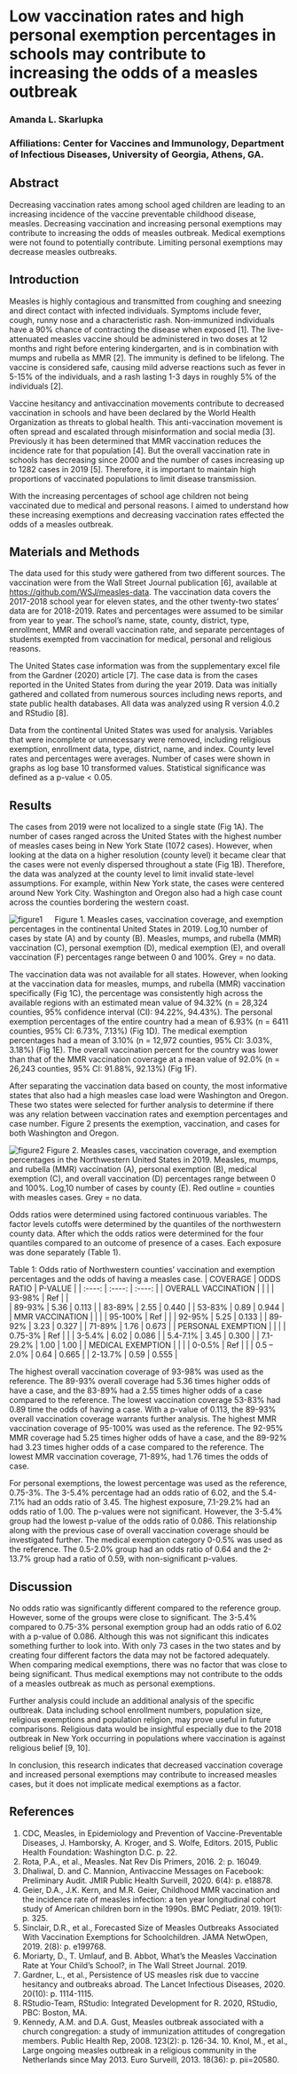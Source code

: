 # Low vaccination rates and high personal exemption percentages in schools may contribute to increasing the odds of a measles outbreak

### Amanda L. Skarlupka

### Affiliations: Center for Vaccines and Immunology, Department of Infectious Diseases, University of Georgia, Athens, GA.

## Abstract

Decreasing vaccination rates among school aged children are leading to an increasing incidence of the vaccine preventable childhood disease, measles. Decreasing vaccination and increasing personal exemptions may contribute to increasing the odds of measles outbreak. Medical exemptions were not found to potentially contribute. Limiting personal exemptions may decrease measles outbreaks.

## Introduction

Measles is highly contagious and transmitted from coughing and sneezing and direct contact with infected individuals. Symptoms include fever, cough, runny nose and a characteristic rash. Non-immunized individuals have a 90\% chance of contracting the disease when exposed [1]. The live-attenuated measles vaccine should be administered in two doses at 12 months and right before entering kindergarten, and is in combination with mumps and rubella as MMR [2]. The immunity is defined to be lifelong. The vaccine is considered safe, causing mild adverse reactions such as fever in 5-15\% of the individuals, and a rash lasting 1-3 days in roughly 5\% of the individuals [2].


Vaccine hesitancy and antivaccination movements contribute to decreased vaccination in schools and have been declared by the World Health Organization as threats to global health. This anti-vaccination movement is often spread and escalated through misinformation and social media [3]. Previously it has been determined that MMR vaccination reduces the incidence rate for that population [4]. But the overall vaccination rate in schools has decreasing since 2000 and the number of cases increasing up to 1282 cases in 2019 [5]. Therefore, it is important to maintain high proportions of vaccinated populations to limit disease transmission.  


With the increasing percentages of school age children not being vaccinated due to medical and personal reasons. I aimed to understand how these increasing exemptions and decreasing vaccination rates effected the odds of a measles outbreak.   

## Materials and Methods 

The data used for this study were gathered from two different sources. The vaccination were from the Wall Street Journal publication [6], available at https://github.com/WSJ/measles-data. The vaccination data covers the 2017-2018 school year for eleven states, and the other twenty-two states’ data are for 2018-2019. Rates and percentages were assumed to be similar from year to year. The school’s name, state, county, district, type, enrollment, MMR and overall vaccination rate, and separate percentages of students exempted from vaccination for medical, personal and religious reasons.


The United States case information was from the supplementary excel file from the Gardner (2020) article [7]. The case data is from the cases reported in the United States from during the year 2019. Data was initially gathered and collated from numerous sources including news reports, and state public health databases. All data was analyzed using R version 4.0.2 and RStudio [8].


Data from the continental United States was used for analysis. Variables that were incomplete or unnecessary were removed, including religious exemption, enrollment data, type, district, name, and index. County level rates and percentages were averages. Number of cases were shown in graphs as log base 10 transformed values. Statistical significance was defined as a p-value &lt; 0.05.

## Results 

The cases from 2019 were not localized to a single state (Fig 1A). The number of cases ranged across the United States with the highest number of measles cases being in New York State (1072 cases). However, when looking at the data on a higher resolution (county level) it became clear that the cases were not evenly dispersed throughout a state (Fig 1B). Therefore, the data was analyzed at the county level to limit invalid state-level assumptions. For example, within New York state, the cases were centered around New York City. Washington and Oregon also had a high case count across the counties bordering the western coast. 

![figure1](figure1.png)
  Figure 1. Measles cases, vaccination coverage, and exemption percentages in the continental United States in 2019. Log,10 number of cases by state (A) and by county (B). Measles, mumps, and rubella (MMR) vaccination (C), personal exemption (D), medical exemption (E), and overall vaccination (F) percentages range between 0 and 100\%. Grey = no data.   



The vaccination data was not available for all states. However, when looking at the vaccination data for measles, mumps, and rubella (MMR) vaccination specifically (Fig 1C), the percentage was consistently high across the available regions with an estimated mean value of 94.32\% (n = 28,324 counties, 95\% confidence interval (CI): 94.22\%, 94.43\%). The personal exemption percentages of the entire country had a mean of 6.93\% (n = 6411 counties, 95\% CI: 6.73\%, 7.13\%) (Fig 1D). The medical exemption percentages had a mean of 3.10\% (n = 12,972 counties, 95\% CI: 3.03\%, 3.18\%) (Fig 1E). The overall vaccination percent for the country was lower than that of the MMR vaccination coverage at a mean value of 92.0\% (n = 26,243 counties, 95\% CI: 91.88\%, 92.13\%) (Fig 1F). 


After separating the vaccination data based on county, the most informative states that also had a high measles case load were Washington and Oregon. These two states were selected for further analysis to determine if there was any relation between vaccination rates and exemption percentages and case number. Figure 2 presents the exemption, vaccination, and cases for both Washington and Oregon. 



![figure2](figure2.png)
Figure 2. Measles cases, vaccination coverage, and exemption percentages in the Northwestern United States in 2019. Measles, mumps, and rubella (MMR) vaccination (A), personal exemption (B), medical exemption (C), and overall vaccination (D) percentages range between 0 and 100\%. Log,10 number of cases by county (E). Red outline = counties with measles cases. Grey = no data.

Odds ratios were determined using factored continuous variables. The factor levels cutoffs were determined by the quantiles of the northwestern county data. After which the odds ratios were determined for the four quantiles compared to an outcome of presence of a cases. Each exposure was done separately (Table 1). 



Table 1: Odds ratio of Northwestern counties’ vaccination and exemption
percentages and the odds of having a measles case. 
|	COVERAGE	|	ODDS RATIO	|	P-VALUE	| 
| 	:----:			|  :----:			| :----:		|
| OVERALL VACCINATION |   			| 			|
| 	93-98\%		| 	Ref  			|			|	
| 	89-93\%         	|   	5.36      		|    	0.113   	| 
| 	83-89\% 		|	2.55			|	0.440	|
|	53-83\% 		|	0.89 			|	0.944	|
| MMR VACCINATION | 				|			|
| 	95-100\%		|	Ref			|			|
|	92-95\%		|	5.25			|	0.133	|
|	89-92\%		|	3.23			|	0.327	|
| 	71-89\%		|	1.76			|	0.673	|
| PERSONAL EXEMPTION |			| 			|
|	0.75-3\%		|	Ref			|			|
|	3-5.4\%		|	6.02			|	0.086	|
|	5.4-7.1\%		|	3.45			|	0.300	|
|	7.1-29.2\%	|	1.00			|	1.00		|
| MEDICAL EXEMPTION |				|			|
|	0-0.5\%		|	Ref			| 			|
|	0.5 – 2.0\%	| 	0.64			| 	0.665	|
|	2-13.7\%		|	0.59			|	0.555	| 



The highest overall vaccination coverage of 93-98\% was used as the reference. The 89-93\% overall coverage had 5.36 times higher odds of have a case, and the 83-89\% had a 2.55 times higher odds of a case compared to the reference. The lowest vaccination coverage 53-83\% had 0.89 time the odds of having a case. With a p-value of 0.113, the 89-93\% overall vaccination coverage warrants further analysis. The highest MMR vaccination coverage of 95-100\% was used as the reference. The 92-95\% MMR coverage had 5.25 times higher odds of have a case, and the 89-92\% had 3.23 times higher odds of a case compared to the reference. The lowest MMR vaccination coverage, 71-89\%, had 1.76 times the odds of case.


For personal exemptions, the lowest percentage was used as the reference, 0.75-3\%. The 3-5.4\% percentage had an odds ratio of 6.02, and the 5.4-7.1\% had an odds ratio of 3.45. The highest exposure, 7.1-29.2\% had an odds ratio of 1.00. The p-values were not significant. However, the 3-5.4\% group had the lowest p-value of the odds ratio of 0.086. This relationship along with the previous case of overall vaccination coverage should be investigated further. The medical exemption category 0-0.5\% was used as the reference. The 0.5-2.0\% group had an odds ratio of 0.64 and the 2-13.7\% group had a ratio of 0.59, with non-significant p-values.
## Discussion

No odds ratio was significantly different compared to the reference group. However, some of the groups were close to significant. The 3-5.4\% compared to 0.75-3\% personal exemption group had an odds ratio of 6.02 with a p-value of 0.086. Although this was not significant this indicates something further to look into. With only 73 cases in the two states and by creating four different factors the data may not be factored adequately. When comparing medical exemptions, there was no factor that was close to being significant. Thus medical exemptions may not contribute to the odds of a measles outbreak as much as personal exemptions.  


Further analysis could include an additional analysis of the specific outbreak. Data including school enrollment numbers, population size, religious exemptions and population religion, may prove useful in future comparisons. Religious data would be insightful especially due to the 2018 outbreak in New York occurring in populations where vaccination is against religious belief [9, 10]. 


In conclusion, this research indicates that decreased vaccination coverage and increased personal exemptions may contribute to increased measles cases, but it does not implicate medical exemptions as a factor.

## References 

1. CDC, Measles, in Epidemiology and Prevention of Vaccine-Preventable Diseases, J. Hamborsky, A. Kroger, and S. Wolfe, Editors. 2015, Public Health Foundation: Washington D.C. p. 22. 
2. Rota, P.A., et al., Measles. Nat Rev Dis Primers, 2016. 2: p. 16049. 
3. Dhaliwal, D. and C. Mannion, Antivaccine Messages on Facebook: Preliminary Audit. JMIR Public Health Surveill, 2020. 6(4): p. e18878.
4. Geier, D.A., J.K. Kern, and M.R. Geier, Childhood MMR vaccination and the incidence rate of measles infection: a ten year longitudinal cohort study of American children born in the 1990s. BMC Pediatr, 2019. 19(1): p. 325. 
5. Sinclair, D.R., et al., Forecasted Size of Measles Outbreaks Associated With Vaccination Exemptions for Schoolchildren. JAMA NetwOpen, 2019. 2(8): p. e199768. 
6. Moriarty, D., T. Umlauf, and B. Abbot, What’s the Measles Vaccination Rate at Your Child’s School?, in The Wall Street Journal. 2019. 
7. Gardner, L., et al., Persistence of US measles risk due to vaccine hesitancy and outbreaks abroad. The Lancet Infectious Diseases, 2020. 20(10): p. 1114-1115. 
8. RStudio-Team, RStudio: Integrated Development for R. 2020, RStudio, PBC: Boston, MA.
9. Kennedy, A.M. and D.A. Gust, Measles outbreak associated with a church congregation: a study of immunization attitudes of congregation members. Public Health Rep, 2008. 123(2): p. 126-34. 10. Knol, M., et al., Large ongoing measles outbreak in a religious community in the Netherlands since May 2013. Euro Surveill, 2013. 18(36): p. pii=20580.
